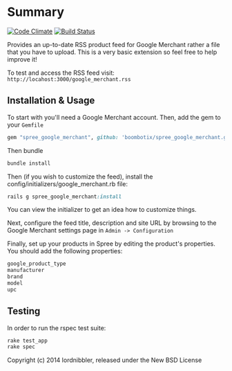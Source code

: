 # Summary

[![Code Climate](https://codeclimate.com/repos/5313bdf0695680405a00c039/badges/cd37fe1b53bc4d556c29/gpa.png)](https://codeclimate.com/repos/5313bdf0695680405a00c039/feed)
[![Build Status](https://travis-ci.org/Lordnibbler/spree_google_merchant.png?branch=2-2-stable)](https://travis-ci.org/Lordnibbler/spree_google_merchant)

Provides an up-to-date RSS product feed for Google Merchant rather a file that you have to upload. This is a very basic extension so feel free to help improve it!

To test and access the RSS feed visit:
`http://locahost:3000/google_merchant.rss`

## Installation & Usage

To start with you'll need a Google Merchant account. Then, add the gem to your `Gemfile`

```ruby
gem "spree_google_merchant", github: 'boombotix/spree_google_merchant.git'
```

Then bundle

```ruby
bundle install
```

Then (if you wish to customize the feed), install the config/initializers/google_merchant.rb file:

```ruby
rails g spree_google_merchant:install
```

You can view the initializer to get an idea how to customize things.

Next, configure the feed title, description and site URL by browsing to the Google Merchant settings page in `Admin -> Configuration`

Finally, set up your products in Spree by editing the product's properties.  You should add the following properties:

```sh
google_product_type
manufacturer
brand
model
upc
```

## Testing
In order to run the rspec test suite:

```ruby
rake test_app
rake spec
```

Copyright (c) 2014 lordnibbler, released under the New BSD License

